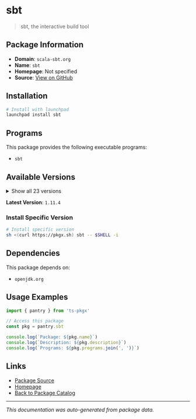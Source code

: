 # sbt

> sbt, the interactive build tool

## Package Information

- **Domain**: `scala-sbt.org`
- **Name**: `sbt`
- **Homepage**: Not specified
- **Source**: [View on GitHub](https://github.com/pkgxdev/pantry/tree/main/projects/scala-sbt.org/package.yml)

## Installation

```bash
# Install with launchpad
launchpad install sbt
```

## Programs

This package provides the following executable programs:

- `sbt`

## Available Versions

<details>
<summary>Show all 23 versions</summary>

- `1.11.4`, `1.11.3`, `1.11.2`, `1.11.1`, `1.11.0`
- `1.10.11`, `1.10.10`, `1.10.9`, `1.10.7`, `1.10.6`
- `1.10.5`, `1.10.4`, `1.10.3`, `1.10.2`, `1.10.1`
- `1.10.0`, `1.9.9`, `1.9.8`, `1.9.7`, `1.9.6`
- `1.9.5`, `1.9.4`, `1.9.3`

</details>

**Latest Version**: `1.11.4`

### Install Specific Version

```bash
# Install specific version
sh <(curl https://pkgx.sh) sbt -- $SHELL -i
```

## Dependencies

This package depends on:

- `openjdk.org`

## Usage Examples

```typescript
import { pantry } from 'ts-pkgx'

// Access this package
const pkg = pantry.sbt

console.log(`Package: ${pkg.name}`)
console.log(`Description: ${pkg.description}`)
console.log(`Programs: ${pkg.programs.join(', ')}`)
```

## Links

- [Package Source](https://github.com/pkgxdev/pantry/tree/main/projects/scala-sbt.org/package.yml)
- [Homepage](#)
- [Back to Package Catalog](../../package-catalog.md)

---

*This documentation was auto-generated from package data.*
